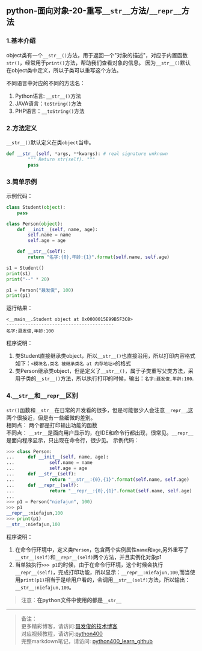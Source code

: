 ## python-面向对象-20-重写`__str__`方法/`__repr__`方法

### 1.基本介绍
object类有一个`__str__()`方法，用于返回一个"对象的描述"，对应于内置函数`str()`，经常用于`print()`方法，帮助我们查看对象的信息。
因为`__str__()`默认在object类中定义，所以子类可以重写这个方法。  

不同语言中对应的不同的方法名：
1. Python语言: `__str__()`方法
2. JAVA语言：`toString()`方法
3. PHP语言：`__toString()`方法

### 2.方法定义
`__str__()`默认定义在类`object`当中。

```python
def __str__(self, *args, **kwargs): # real signature unknown
        """ Return str(self). """
        pass
```

### 3.简单示例
示例代码：
```python
class Student(object):
    pass

class Person(object):
    def __init__(self, name, age):
        self.name = name
        self.age = age

    def __str__(self):
        return "名字:{0},年龄:{1}".format(self.name, self.age)

s1 = Student()
print(s1)
print("--" * 20)

p1 = Person("聂发俊", 100)
print(p1)
```
运行结果：
```
<__main__.Student object at 0x0000015E99B5F3C8>
----------------------------------------
名字:聂发俊,年龄:100
```
程序说明：
1. 类Student直接继承类object，所以`__str__()`也直接沿用，所以打印内容格式如下：`<模块名.类名 被继承类名 at 内存地址>`的格式
2. 类Person继承类object，但是定义了`__str__()`，属于子类重写父类方法，采用子类的`__str__()`方法，所以执行打印的时候，输出：`名字:聂发俊,年龄:100`.


### 4.`__str__`和`__repr__`区别
`str()`函数和`__str__`在日常的开发看的很多，但是可能很少人会注意`__repr__`,这两个很接近，但是有一些细微的差别。  
相同点： 两个都是打印输出功能的函数  
不同点： `__str__`是面向用户显示的，在IDE和命令行都出现，很常见。`__repr__`是面向程序显示，只出现在命令行，很少见。
示例代码：
```python
>>> class Person:
...     def __init__(self, name, age):
...             self.name = name
...             self.age = age
...     def __str__(self):
...             return "__str__:{0},{1}".format(self.name, self.age)
...     def __repr__(self):
...             return "__repr__:{0},{1}".format(self.name, self.age)
...
>>> p1 = Person("niefajun", 100)
>>> p1
__repr__:niefajun,100
>>> print(p1)
__str__:niefajun,100
```
程序说明：
1. 在命令行环境中，定义类`Person`，包含两个实例属性`name`和`age`,另外重写了`__str__(self)`和`__repr__(self)`两个方法，并且实例化对象p1
2. 当单独执行`>>> p1`的时候，由于在命令行环境，这个时候会执行`__repr__(self)`，完成打印功能，所以显示：`__repr__:niefajun,100`,而当使用`print(p1)`相当于是给用户看的，会调用`__str__(self)`方法，所以输出：`__str__:niefajun,100`。

> 注意：**在python文件中使用的都是`__str__`**



---
> 备注：   
> 更多精彩博客，请访问:[聂发俊的技术博客](http://www.niefajun.com/)  
> 对应视频教程，请访问:[python400](https://www.bilibili.com/video/BV1WE411j7p3)  
> 完整markdown笔记，请访问: [python400_learn_github](https://github.com/niefajun/python400_learn)
